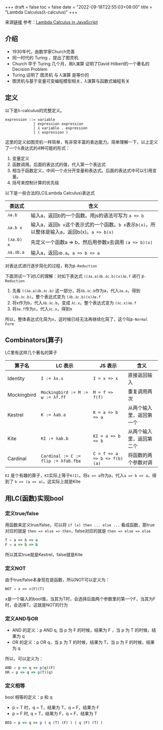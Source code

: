 +++
draft = false
toc = false
date = "2022-09-18T22:55:03+08:00"
title = "Lambda Calculus(λ-calculus)"
+++

来源[链接](https://glebec.github.io/lambda-talk/)
参考：[Lambda Calculus in JavaScript](https://ahrjarrett.com/posts/lambda-calculus-in-javascript)

## 介绍
  * 1930年代，由数学家Church完善
  * 同一时代的 Turing ，提出了图灵机
  * Church 早于 Turing 几个月，用λ演算 证明了David Hilbert的一个著名的 Decision Problem
  * Turing 证明了 图灵机 与 λ演算 是等价的
  * 图灵机与基于变量可变编程模型相关，λ演算与函数式编程有关

## 定义

以下是λ-calculus的完整定义。

```
expression ::= variable
             | expression expression
             | 𝜆 variable . expression
             | ( expression )
```

这里的定义如图灵机一样简单，有非常丰富的表达能力。简单理解一下，以上定义了一个λ表达式的4种可能的形式：

  1. 变量定义
  2. 函数调用。后面的表达式的值，代入第一个表达式
  3. 相当于函数定义，中间一个点分开变量和表达式。后面的表达式中可以引用变量。
  4. 括号来控制计算的优先级
  
以下是一些合法的LC(Lambda Calculus)表达式

| 表达式 | 含义 | 
| ----- | ----- |
| `𝜆a.b`  | 输入a，返回b的一个函数。用js的语法可写为 `a => b` |
| `𝜆a.b x` | 输入a，返回`b x`这个表示式的一个函数。`b x`表示`b(x)`。所以整体是输入a，返回b(x)。`a => b(x)` |
| `(𝜆a.b) x`|先定义一个函数a => b，然后用参数x去调用 `(a => b)(x)`|
| `𝜆a.𝜆b.a `|输入a，返回`𝜆b.a`。`a => b => a`|

对表达式进行逐步简化的过程，称为`β-Reduction`

下面测试一下对LC的理解：对如下表达式 `((𝜆a.a)𝜆b.𝜆c.b)(x)𝜆e.f` 进行 `β-Reduction`

  1. 先看 `((𝜆a.a)𝜆b.𝜆c.b)` 这一部分，将`𝜆b.𝜆c.b`作为a，代入`𝜆a.a`，得到 `(𝜆b.𝜆c.b)`。整个表达式变为 `(𝜆b.𝜆c.b)(x)𝜆e.f`
  2. 将x作为b，代入`𝜆b.𝜆c.b`，变成 `𝜆c.x`。整个表达式变为 `(𝜆c.x)𝜆e.f`
  3. 将`𝜆e.f`作为c，代入`𝜆c.x`，得到x
  
所以，整体表达式化简为x，这时候已经无法再继续化简了，这个叫`β-Normal Form`

## Combinators(算子)

LC里有这样几个著名的算子

|算子名|LC 表示|JS 表示| 含义 |
| ----- | ----- | ----- | ---- |
|Identity|`I := λx.x`|`I = x => x`| 直接返回输入 |
|Mockingbird|`Mockingbird := M := ω := λf.ff`|`M = f => f(f)`| 重复调用两次|
|Kestrel|`K := λab.a`|`K = a => b => a`| 从两个输入里，返回第一个|
|Kite|`KI := λab.b`|`KI = a => b => b`| 从两个输入里，返回第二个|
|Cardinal|`Cardinal := C := flip := λfab.fba`|`C = f => a => b => f(b)(a)`| 将函数的两个参数对调|

`KI` 是个有趣的算子，`KI`实际上等于`K(I)`。将`a => a`作为a，代入`a => b => a`，得到了 `b => (a => a)`。这实际上就是Kite

## 用LC(函数)实现bool

### 定义true/false

用函数来定义true/false，可以将 `if (x) then ... else ...` 看成函数，那true对应的就是 `then => else => then`，false对应的就是 `then => else => else`

```javascript
T = a => b => a
F = a => b => b
```

所以其实true就是Kestrel，false就是Kite

### 定义NOT

由于true/false本身现在是函数，所以NOT可以定义为：

```javascript
NOT = x => x(F)(T)
````

x是一个输入的bool值，当其为T时，会选择后面两个参数里的第一个F，当其为F时，会选择T。这就是NOT的行为

### 定义AND与OR

  * AND 的定义：p AND q, 当 p 为 F 的时候，结果为 F ，当 p 为 T 的时候，结果为 q
  * OR 的定义：p OR q，当 p 为 T 的时候，结果为 T，当 p 为 F 的时候，结果为 q

所以，可以定义为：

```javascript
AND = p => q => p(q)(F)
OR = p => q => p(T)(q)
```

### 定义相等

bool 相等的定义：p 和 q

  * p = T 时，q = T，结果为 T，q = F，结果为 F
  * p = F 时, q = T，结果为 F，q = F，结果为 T

```javascript
BEQ = p => q => p ( q (T) (F) ) ( q (F) (T) )
```
